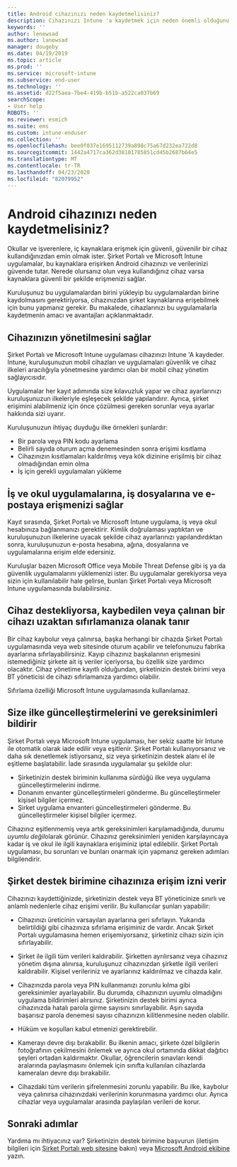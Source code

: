 ```yaml
---
title: Android cihazınızı neden kaydetmelisiniz?
description: Cihazınızı Intune 'a kaydetmek için neden önemli olduğunu öğrenin
keywords: ''
author: lenewsad
ms.author: lanewsad
manager: dougeby
ms.date: 04/19/2019
ms.topic: article
ms.prod: ''
ms.service: microsoft-intune
ms.subservice: end-user
ms.technology: ''
ms.assetid: d22f5aea-7be4-419b-b51b-a522ca037b69
searchScope:
- User help
ROBOTS: ''
ms.reviewer: esmich
ms.suite: ems
ms.custom: intune-enduser
ms.collection: ''
ms.openlocfilehash: bee0f037e1695112739a898c75a67d232ea722d8
ms.sourcegitcommit: 1442a4717ca362d38101785851cd45b2687b64e5
ms.translationtype: MT
ms.contentlocale: tr-TR
ms.lasthandoff: 04/23/2020
ms.locfileid: "82079952"
---
```

# <a name="why-enroll-your-android-device"></a>Android cihazınızı neden kaydetmelisiniz?  

Okullar ve işverenlere, iç kaynaklara erişmek için güvenli, güvenilir bir cihaz kullandığınızdan emin olmak ister. Şirket Portalı ve Microsoft Intune uygulamalar, bu kaynaklara erişirken Android cihazınızı ve verilerinizi güvende tutar. Nerede olursanız olun veya kullandığınız cihaz varsa kaynaklara güvenli bir şekilde erişmenizi sağlar. 

Kuruluşunuz bu uygulamalardan birini yükleyip bu uygulamalardan birine kaydolmasını gerektiriyorsa, cihazınızdan şirket kaynaklarına erişebilmek için bunu yapmanız gerekir. Bu makalede, cihazlarınızı bu uygulamalarla kaydetmenin amacı ve avantajları açıklanmaktadır.  

## <a name="gets-your-device-managed"></a>Cihazınızın yönetilmesini sağlar  
 Şirket Portalı ve Microsoft Intune uygulaması cihazınızı Intune 'A kaydeder.  Intune, kuruluşunuzun mobil cihazları ve uygulamaları güvenlik ve cihaz ilkeleri aracılığıyla yönetmesine yardımcı olan bir mobil cihaz yönetim sağlayıcısıdır. 

Uygulamalar her kayıt adımında size kılavuzluk yapar ve cihaz ayarlarınızı kuruluşunuzun ilkeleriyle eşleşecek şekilde yapılandırır. Ayrıca, şirket erişimini alabilmeniz için önce çözülmesi gereken sorunlar veya ayarlar hakkında sizi uyarır.  

Kuruluşunuzun ihtiyaç duyduğu ilke örnekleri şunlardır:  
* Bir parola veya PIN kodu ayarlama
* Belirli sayıda oturum açma denemesinden sonra erişimi kısıtlama
* Cihazınızın kısıtlamaları kaldırılmış veya kök dizinine erişilmiş bir cihaz olmadığından emin olma
* İş için gerekli uygulamaları yükleme  

## <a name="gives-you-access-to-work-and-school-apps-work-files-and-email"></a>İş ve okul uygulamalarına, iş dosyalarına ve e-postaya erişmenizi sağlar  
Kayıt sırasında, Şirket Portalı ve Microsoft Intune uygulama, iş veya okul hesabınıza bağlanmanızı gerektirir.  Kimlik doğrulaması yaptıktan ve kuruluşunuzun ilkelerine uyacak şekilde cihaz ayarlarınızı yapılandırdıktan sonra, kuruluşunuzun e-posta hesabına, ağına, dosyalarına ve uygulamalarına erişim elde edersiniz.  

Kuruluşlar bazen Microsoft Office veya Mobile Threat Defense gibi iş ya da güvenlik uygulamalarını yüklemenizi ister. Bu uygulamalar gerekiyorsa veya sizin için kullanılabilir hale gelirse, bunları Şirket Portalı veya Microsoft Intune uygulamasında bulabilirsiniz.

## <a name="lets-you-remotely-reset-a-lost-or-stolen-device-if-device-supports-it"></a>Cihaz destekliyorsa, kaybedilen veya çalınan bir cihazı uzaktan sıfırlamanıza olanak tanır
Bir cihaz kaybolur veya çalınırsa, başka herhangi bir cihazda Şirket Portalı uygulamasında veya web sitesinde oturum açabilir ve telefonunuzu fabrika ayarlarına sıfırlayabilirsiniz. Kayıp cihazınız başkalarının erişmesini istemediğiniz şirkete ait iş veriler içeriyorsa, bu özellik size yardımcı olacaktır. Cihaz yönetime kayıtlı olduğundan, şirketinizin destek birimi veya BT yöneticisi de cihazı sıfırlamanıza yardımcı olabilir.  

Sıfırlama özelliği Microsoft Intune uygulamasında kullanılamaz.  

## <a name="notifies-you-of-policy-updates-and-requirements"></a>Size ilke güncelleştirmelerini ve gereksinimleri bildirir
Şirket Portalı veya Microsoft Intune uygulaması, her sekiz saatte bir Intune ile otomatik olarak iade edilir veya eşitlenir. Şirket Portalı kullanıyorsanız ve daha sık denetlemek istiyorsanız, siz veya şirketinizin destek alanı el ile eşitleme başlatabilir. İade sırasında uygulamalar şu şekilde olur:  

* Şirketinizin destek biriminin kullanıma sürdüğü ilke veya uygulama güncelleştirmelerini indirme.  
* Donanım envanter güncelleştirmeleri gönderme. Bu güncelleştirmeler kişisel bilgiler içermez.  
* Şirket uygulama envanteri güncelleştirmeleri gönderme. Bu güncelleştirmeler kişisel bilgiler içermez.  

Cihazınız eşitlenmemiş veya artık gereksinimleri karşılamadığında, durumu *uyumlu değil*olarak görünür. Cihazınız gereksinimleri yeniden karşılayıncaya kadar iş ve okul ile ilgili kaynaklara erişiminiz iptal edilebilir. Şirket Portalı uygulaması, bu sorunları ve bunları onarmak için yapmanız gereken adımları bilgilendirir.  


## <a name="permits-company-support-access-to-your-device"></a>Şirket destek birimine cihazınıza erişim izni verir
Cihazınızı kaydettiğinizde, şirketinizin destek veya BT yöneticinize sınırlı ve anlamlı nedenlerle cihaz erişimi verilir. Bu kullanıcılar şunları yapabilir:  

* Cihazınızı üreticinin varsayılan ayarlarına geri sıfırlayın. Yukarıda belirtildiği gibi cihazınıza sıfırlama erişiminiz de vardır. Ancak Şirket Portalı uygulamasına hemen erişemiyorsanız, şirketiniz cihazı sizin için sıfırlayabilir.  

* Şirket ile ilgili tüm verileri kaldırabilir. Şirketten ayrılırsanız veya cihazınız yönetim dışına alınırsa, kuruluşunuz cihazınızdan şirketle ilgili verileri kaldırabilir. Kişisel verileriniz ve ayarlarınız kaldırılmaz ve cihazda kalır.  

* Cihazınızda parola veya PIN kullanmanızı zorunlu kılma gibi gereksinimler ayarlayabilir. Bu durumda, cihazınızın uyumlu olmadığını uygulama bildirimleri alırsınız. Şirketinizin destek birimi ayrıca cihazınızda hatalı parola girme sayısını sınırlayabilir. Aşırı sayıda başarısız parola denemesi sayısı cihazınızın kilitlenmesine neden olabilir.  

* Hüküm ve koşulları kabul etmenizi gerektirebilir.  

* Kamerayı devre dışı bırakabilir. Bu ilkenin amacı, şirkete özel bilgilerin fotoğrafının çekilmesini önlemek ve ayrıca okul ortamında dikkat dağıtıcı şeyleri ortadan kaldırmaktır. Okullar, öğrencilerin sınavları kendi aralarında paylaşmasını önlemek için sınıfta kullanılan cihazlarda kameraları devre dışı bırakabilir.  

* Cihazdaki tüm verilerin şifrelenmesini zorunlu yapabilir. Bu ilke, kaybolur veya çalınırsa cihazınızdaki verilerinin korunmasına yardımcı olur. Ayrıca cihazlar veya uygulamalar arasında paylaşılan verileri de korur. 

## <a name="next-steps"></a>Sonraki adımlar  

Yardıma mı ihtiyacınız var? Şirketinizin destek birimine başvurun (iletişim bilgileri için [Şirket Portalı web sitesine](https://go.microsoft.com/fwlink/?linkid=2010980) bakın) veya <a href="mailto:wintunedroidfbk@microsoft.com?subject=I'm having trouble installing the Company Portal app on my Android device&body=Describe the issue you're experiencing here.">Microsoft Android ekibine</a> yazın.
